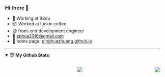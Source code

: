 ### Hi there 👋

+ 💼 Working at 98du
+ 📦 Worked at luckin coffee
+ 😄 front-end development engineer
+ 📧 zphua2016@gmail.com
+ 👋 home page: <a href="https://pinghuazhuang.github.io" target="_blank">pinghuazhuang.github.io</a>

---

<details open>
 <summary> 😇 <b>My Github Stats</b>: </summary>
<br>
<p align = "center">
  <img src="https://github-readme-stats.vercel.app/api?username=PinghuaZhuang&show_icons=true&hide_title=true&line_height=33&count_private=true" />
  <img align="right" src = "https://github-readme-stats.vercel.app/api/top-langs/?username=PinghuaZhuang&show_icons=true&hide_title=true">
</p>
</details>
